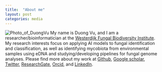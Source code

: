 ```yaml
---
title:  "About me"
layout: post
categories: media
---
```

![Photo_of_DuongVu](https://vuthuyduong.github.io/portrait_DuongVu_original.jpg)
My name is Duong Vu, and I am a researcher/bioinformatician at the [Westerdijk Fungal Biodiversity Institute](https://wi.knaw.nl/). My research interests focus on applying AI models to fungal identification and classification, as well as identifying mycobiota from environmental samples using eDNA and studying/developing pipelines for fungal genome analyses. Please find more about my work at
[Github](https://github.com/vuthuyduong),
[Google scholar](https://scholar.google.com/citations?user=ugNE8zUAAAAJ&hl=en),
[Twitter](https://twitter.com/Duong_Thuy_Vu),
[ResearchGate](https://www.researchgate.net/profile/Duong-Vu-43),
[Orcid](https://orcid.org/0000-0001-7960-2765), and
[LinkedIn](https://www.linkedin.com/in/duong-vu-9a6b3bb7/?originalSubdomain=nl).
